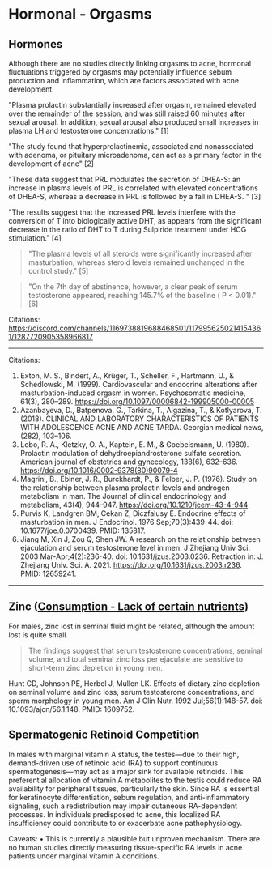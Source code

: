 # Hormonal - Orgasms

## Hormones

Although there are no studies directly linking orgasms to acne, hormonal fluctuations triggered by orgasms may potentially influence sebum production and inflammation, which are factors associated with acne development.

"Plasma prolactin substantially increased after orgasm, remained elevated over the remainder of the session, and was still raised 60 minutes after sexual arousal. In addition, sexual arousal also produced small increases in plasma LH and testosterone concentrations." [1]

"The study found that hyperprolactinemia, associated and nonassociated with adenoma, or pituitary microadenoma, can act as a primary factor in the development of acne" [2]

"These data suggest that PRL modulates the secretion of DHEA-S: an increase in plasma levels of PRL is correlated with elevated concentrations of DHEA-S, whereas a decrease in PRL is followed by a fall in DHEA-S. " [3]

"The results suggest that the increased PRL levels interfere with the conversion of T into biologically active DHT, as appears from the significant decrease in the ratio of DHT to T during Sulpiride treatment under HCG stimulation." [4]

> "The plasma levels of all steroids were significantly increased after masturbation, whereas steroid levels remained unchanged in the control study." [5]

> "On the 7th day of abstinence, however, a clear peak of serum testosterone appeared, reaching 145.7% of the baseline ( P < 0.01)." [6]

Citations: https://discord.com/channels/1169738819688468501/1179956250214154361/1287720905358966817

---

Citations:
1. Exton, M. S., Bindert, A., Krüger, T., Scheller, F., Hartmann, U., & Schedlowski, M. (1999). Cardiovascular and endocrine alterations after masturbation-induced orgasm in women. Psychosomatic medicine, 61(3), 280–289. https://doi.org/10.1097/00006842-199905000-00005
2. Azanbayeva, D., Batpenova, G., Tarkina, T., Algazina, T., & Kotlyarova, T. (2018). СLINICAL AND LABORATORY CHARACTERISTICS OF PATIENTS WITH ADOLESCENCE ACNE AND ACNE TARDA. Georgian medical news, (282), 103–106. 
3. Lobo, R. A., Kletzky, O. A., Kaptein, E. M., & Goebelsmann, U. (1980). Prolactin modulation of dehydroepiandrosterone sulfate secretion. American journal of obstetrics and gynecology, 138(6), 632–636. https://doi.org/10.1016/0002-9378(80)90079-4
4. Magrini, B., Ebiner, J. R., Burckhardt, P., & Felber, J. P. (1976). Study on the relationship between plasma prolactin levels and androgen metabolism in man. The Journal of clinical endocrinology and metabolism, 43(4), 944–947. https://doi.org/10.1210/jcem-43-4-944
5. Purvis K, Landgren BM, Cekan Z, Diczfalusy E. Endocrine effects of masturbation in men. J Endocrinol. 1976 Sep;70(3):439-44. doi: 10.1677/joe.0.0700439. PMID: 135817.
6. Jiang M, Xin J, Zou Q, Shen JW. A research on the relationship between ejaculation and serum testosterone level in men. J Zhejiang Univ Sci. 2003 Mar-Apr;4(2):236-40. doi: 10.1631/jzus.2003.0236. Retraction in: J. Zhejiang Univ. Sci. A. 2021. https://doi.org/10.1631/jzus.2003.r236. PMID: 12659241.

---

## Zinc ([Consumption - Lack of certain nutrients](https://discord.com/channels/1169738819688468501/1179948530878648430/1208305080479125555))
For males, zinc lost in seminal fluid might be related, although the amount lost is quite small.

> The findings suggest that serum testosterone concentrations, seminal volume, and total seminal zinc loss per ejaculate are sensitive to short-term zinc depletion in young men.

Hunt CD, Johnson PE, Herbel J, Mullen LK. Effects of dietary zinc depletion on seminal volume and zinc loss, serum testosterone concentrations, and sperm morphology in young men. Am J Clin Nutr. 1992 Jul;56(1):148-57. doi: 10.1093/ajcn/56.1.148. PMID: 1609752.

## Spermatogenic Retinoid Competition

In males with marginal vitamin A status, the testes—due to their high, demand-driven use of retinoic acid (RA) to support continuous spermatogenesis—may act as a major sink for available retinoids. This preferential allocation of vitamin A metabolites to the testis could reduce RA availability for peripheral tissues, particularly the skin. Since RA is essential for keratinocyte differentiation, sebum regulation, and anti-inflammatory signaling, such a redistribution may impair cutaneous RA-dependent processes. In individuals predisposed to acne, this localized RA insufficiency could contribute to or exacerbate acne pathophysiology.

Caveats:
    •    This is currently a plausible but unproven mechanism. There are no human studies directly measuring tissue-specific RA levels in acne patients under marginal vitamin A conditions.
